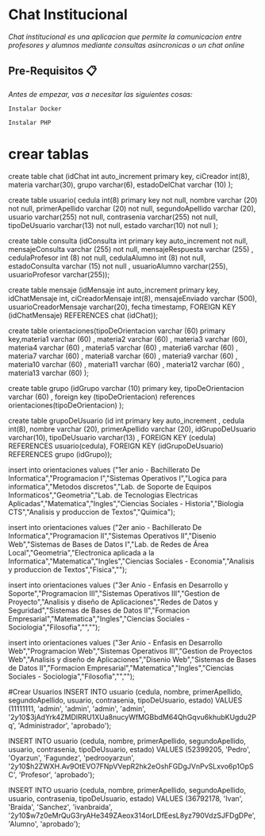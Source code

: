 # Chat Institucional

_Chat institucional es una aplicacion que permite la comunicacion entre profesores y alumnos mediante consultas asincronicas o un chat online_

## Pre-Requisitos 📋

_Antes de empezar, vas a necesitar las siguientes cosas:_

```
Instalar Docker
```
```
Instalar PHP
```

# crear tablas

create table chat (idChat int auto_increment primary key, ciCreador int(8), materia varchar(30), grupo varchar(6), estadoDelChat varchar (10) );

create table usuario( cedula int(8) primary key not null, nombre varchar (20) not null, primerApellido varchar (20) not null, segundoApellido varchar (20), usuario varchar(255) not null, contrasenia varchar(255) not null, tipoDeUsuario varchar(13) not null, estado varchar(10) not null );

create table consulta (idConsulta int primary key auto_increment not null, mensajeConsulta varchar (255) not null, mensajeRespuesta varchar (255) , cedulaProfesor int (8) not null, cedulaAlumno int (8) not null, estadoConsulta varchar (15) not null , usuarioAlumno varchar(255), usuarioProfesor varchar(255));

create table mensaje (idMensaje int auto_increment primary key, idChatMensaje int, ciCreadorMensaje int(8), mensajeEnviado varchar (500), usuarioCreadorMensaje varchar(20), fecha timestamp, FOREIGN KEY (idChatMensaje) REFERENCES chat (idChat));

create table orientaciones(tipoDeOrientacion varchar (60) primary key,materia1 varchar (60)  , materia2 varchar (60)  , materia3 varchar (60), materia4 varchar (60) , materia5 varchar (60) , materia6 varchar (60) , materia7 varchar (60) , materia8 varchar (60) , materia9 varchar (60) , materia10 varchar (60) , materia11 varchar (60) , materia12 varchar (60) , materia13 varchar (60) );

create table grupo (idGrupo varchar (10) primary key,  tipoDeOrientacion varchar (60) , foreign key (tipoDeOrientacion) references orientaciones(tipoDeOrientacion) );

create table grupoDeUsuario (id int primary key auto_increment , cedula int(8), nombre varchar (20), primerApellido varchar (20),  idGrupoDeUsuario varchar(10), tipoDeUsuario varchar(13) , FOREIGN KEY (cedula) REFERENCES usuario(cedula),  FOREIGN KEY (idGrupoDeUsuario) REFERENCES grupo (idGrupo)); 

insert into orientaciones values ("1er anio - Bachillerato De Informatica","Programacion I","Sistemas Operativos I","Logica para informatica","Metodos discretos","Lab. de Soporte de Equipos Informaticos","Geometria","Lab. de Tecnologias Electricas Aplicadas","Matematica","Ingles","Ciencias Sociales - Historia","Biologia CTS","Analisis y produccion de Textos","Quimica");

insert into orientaciones values ("2er anio - Bachillerato De Informatica","Programacion II","Sistemas Operativos II","Disenio Web","Sistemas de Bases de Datos I","Lab. de Redes de Área Local","Geometria","Electronica aplicada a la Informatica","Matematica","Ingles","Ciencias Sociales - Economia","Analisis y produccion de Textos","Fisica","");

insert into orientaciones values ("3er Anio - Enfasis en Desarrollo y Soporte","Programacion III","Sistemas Operativos III","Gestion de Proyecto","Analisis y diseño de Aplicaciones","Redes de Datos y Seguridad","Sistemas de Bases de Datos II","Formacion Empresarial","Matematica","Ingles","Ciencias Sociales - Sociologia","Filosofia","","");

insert into orientaciones values ("3er Anio - Enfasis en Desarrollo Web","Programacion Web","Sistemas Operativos III","Gestion de Proyectos Web","Analisis y diseño de Aplicaciones","Disenio Web","Sistemas de Bases de Datos II","Formacion Empresarial","Matematica","Ingles","Ciencias Sociales - Sociologia","Filosofia","","");


#Crear Usuarios
INSERT INTO usuario (cedula, nombre, primerApellido, segundoApellido, usuario, contrasenia, tipoDeUsuario, estado) VALUES (11111111, 'admin', 'admin', 'admin', 'admin', '$2y$10$3jAdYrk4ZMDlRRU1XUa8nucyWfMGBbdM64QhGqvu6khubKUgdu2Pq', 'Administrador', 'aprobado');

INSERT INTO usuario (cedula, nombre, primerApellido, segundoApellido, usuario, contrasenia, tipoDeUsuario, estado) VALUES (52399205, 'Pedro', 'Oyarzun', 'Fagundez', 'pedrooyarzun', '$2y$10$h2ZWXH.Av9OtEVO7FNpVVepR2hk2eOshFGDgJVnPvSLxvo6p1OpSC', 'Profesor', 'aprobado');

INSERT INTO usuario (cedula, nombre, primerApellido, segundoApellido, usuario, contrasenia, tipoDeUsuario, estado) VALUES (36792178, 'Ivan', 'Braida', 'Sanchez', 'ivanbraida', '$2y$10$w7z0eMrQuG3ryAHe349ZAeox314orLDfEesL8yz790VdzSJFDgDPe', 'Alumno', 'aprobado');
